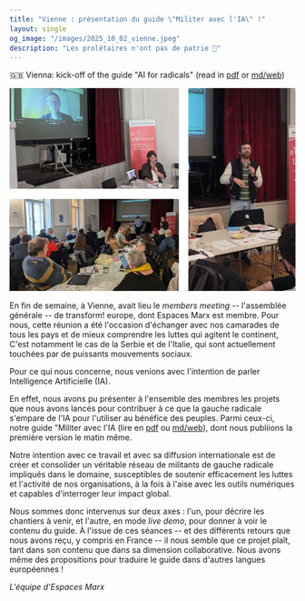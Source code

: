 ```yaml
---
title: "Vienne : présentation du guide \"Militer avec l'IA\" !"
layout: single
og_image: "/images/2025_10_02_vienne.jpeg"
description: "Les prolétaires n'ont pas de patrie 🚩"
---
```

🇬🇧 Vienna: kick-off of the guide "AI for radicals" (read in [pdf](https://github.com/espaces-marx/ai-radicals/releases/latest/download/guide_en.pdf) or [md/web](https://github.com/espaces-marx/ai-radicals/blob/main/guide_en.md))

![Vienne meeting](/images/2025_10_02_vienne.jpeg)

En fin de semaine, à Vienne, avait lieu le *members meeting* -- l'assemblée générale -- de transform! europe, dont Espaces Marx est membre. Pour nous, cette réunion a été l'occasion d'échanger avec nos camarades de tous les pays et de mieux comprendre les luttes qui agitent le continent, C'est notamment le cas de la Serbie et de l'Italie, qui sont actuellement touchées par de puissants mouvements sociaux.

Pour ce qui nous concerne, nous venions avec l'intention de parler Intelligence Artificielle (IA).

En effet, nous avons pu présenter à l'ensemble des membres les projets que nous avons lancés pour contribuer à ce que la gauche radicale s'empare de l'IA pour l'utiliser au bénéfice des peuples. Parmi ceux-ci, notre guide "Militer avec l'IA (lire en [pdf](https://github.com/espaces-marx/ai-radicals/releases/latest/download/guide_fr.pdf) ou [md/web](https://github.com/espaces-marx/ai-radicals/blob/main/guide_fr.md)), dont nous publiions la première version le matin même.

Notre intention avec ce travail et avec sa diffusion internationale est de créer et consolider un véritable réseau de militants de gauche radicale impliqués dans le domaine, susceptibles de soutenir efficacement les luttes et l'activité de nos organisations, à la fois à l'aise avec les outils numériques et capables d'interroger leur impact global.

Nous sommes donc intervenus sur deux axes : l'un, pour décrire les chantiers à venir, et l'autre, en mode *live demo*, pour donner à voir le contenu du guide. À l'issue de ces séances -- et des différents retours que nous avons reçu, y compris en France -- il nous semble que ce projet plaît, tant dans son contenu que dans sa dimension collaborative. Nous avons même des propositions pour traduire le guide dans d'autres langues européennes !

*L'équipe d'Espaces Marx*
